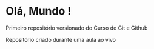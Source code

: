 # Olá, Mundo !
 Primeiro repositório versionado do Curso de Git e Github

 Repositório criado durante uma aula ao vivo

